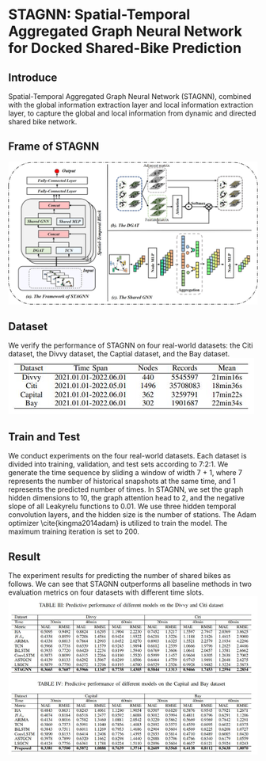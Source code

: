 # STAGNN: Spatial-Temporal Aggregated Graph Neural Network for Docked Shared-Bike Prediction

## Introduce
Spatial-Temporal Aggregated Graph Neural Network (STAGNN), combined with the global information extraction layer and local information extraction layer, to capture the global and local information from dynamic and directed shared bike network. 


## Frame of STAGNN

![dataset](/Figure/model.jpg)


## Dataset
We verify the performance of STAGNN on four real-world datasets: the Citi dataset, the Divvy dataset, the Captial dataset, and the Bay dataset.
![dataset](/Figure/dataset.jpg)


## Train and Test
We conduct experiments on the four real-world datasets. Each dataset is divided into training, validation, and test sets according to 7:2:1. We generate the time sequence by sliding a window of width 7 + 1, where 7 represents the number of historical snapshots at the same time, and 1 represents the predicted number of times. In STAGNN, we set the graph hidden dimensions to 10, the graph attention head to 2, and the negative slope of all Leakyrelu functions to 0.01. We use three hidden temporal convolution layers, and the hidden size is the number of stations. The Adam optimizer \cite{kingma2014adam} is utilized to train the model. The maximum training iteration is set to 200.



## Result
The experiment results for predicting the number of shared bikes as follows. We can see that STAGNN outperforms all baseline methods in two evaluation metrics on four datasets with different time slots.
![dataset](/Figure/result.jpg)
